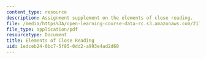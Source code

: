 ```yaml
---
content_type: resource
description: Assignment supplement on the elements of close reading.
file: /media/https%3A/open-learning-course-data-rc.s3.amazonaws.com/21l-001-foundations-of-western-culture-homer-to-dante-fall-2008/1edceb240bc75f850dd2a993e4ad2d60_elemntcloseread1.pdf
file_type: application/pdf
resourcetype: Document
title: Elements of Close Reading
uid: 1edceb24-0bc7-5f85-0dd2-a993e4ad2d60
---
```

